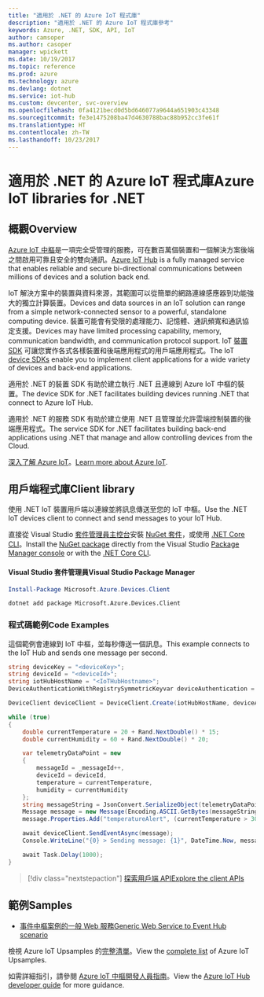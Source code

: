 ```yaml
---
title: "適用於 .NET 的 Azure IoT 程式庫"
description: "適用於 .NET 的 Azure IoT 程式庫參考"
keywords: Azure, .NET, SDK, API, IoT
author: camsoper
ms.author: casoper
manager: wpickett
ms.date: 10/19/2017
ms.topic: reference
ms.prod: azure
ms.technology: azure
ms.devlang: dotnet
ms.service: iot-hub
ms.custom: devcenter, svc-overview
ms.openlocfilehash: 0fa4121becd0d5bd646077a9644a651903c43348
ms.sourcegitcommit: fe3e1475208ba47d4630788bac88b952cc3fe61f
ms.translationtype: HT
ms.contentlocale: zh-TW
ms.lasthandoff: 10/23/2017
---
```

# <a name="azure-iot-libraries-for-net"></a><span data-ttu-id="5f4d2-104">適用於 .NET 的 Azure IoT 程式庫</span><span class="sxs-lookup"><span data-stu-id="5f4d2-104">Azure IoT libraries for .NET</span></span>

## <a name="overview"></a><span data-ttu-id="5f4d2-105">概觀</span><span class="sxs-lookup"><span data-stu-id="5f4d2-105">Overview</span></span>

<span data-ttu-id="5f4d2-106">[Azure IoT 中樞](https://azure.microsoft.com/services/iot-hub/)是一項完全受管理的服務，可在數百萬個裝置和一個解決方案後端之間啟用可靠且安全的雙向通訊。</span><span class="sxs-lookup"><span data-stu-id="5f4d2-106">[Azure IoT Hub](https://azure.microsoft.com/services/iot-hub/) is a fully managed service that enables reliable and secure bi-directional communications between millions of devices and a solution back end.</span></span>

<span data-ttu-id="5f4d2-107">IoT 解決方案中的裝置與資料來源，其範圍可以從簡單的網路連線感應器到功能強大的獨立計算裝置。</span><span class="sxs-lookup"><span data-stu-id="5f4d2-107">Devices and data sources in an IoT solution can range from a simple network-connected sensor to a powerful, standalone computing device.</span></span> <span data-ttu-id="5f4d2-108">裝置可能會有受限的處理能力、記憶體、通訊頻寬和通訊協定支援。</span><span class="sxs-lookup"><span data-stu-id="5f4d2-108">Devices may have limited processing capability, memory, communication bandwidth, and communication protocol support.</span></span> <span data-ttu-id="5f4d2-109">IoT [裝置 SDK](https://docs.microsoft.com/azure/iot-hub/iot-hub-devguide-sdks) 可讓您實作各式各樣裝置和後端應用程式的用戶端應用程式。</span><span class="sxs-lookup"><span data-stu-id="5f4d2-109">The IoT [device SDKs](https://docs.microsoft.com/azure/iot-hub/iot-hub-devguide-sdks) enable you to implement client applications for a wide variety of devices and back-end applications.</span></span>

<span data-ttu-id="5f4d2-110">適用於 .NET 的裝置 SDK 有助於建立執行 .NET 且連線到 Azure IoT 中樞的裝置。</span><span class="sxs-lookup"><span data-stu-id="5f4d2-110">The device SDK for .NET facilitates building devices running .NET that connect to Azure IoT Hub.</span></span>

<span data-ttu-id="5f4d2-111">適用於 .NET 的服務 SDK 有助於建立使用 .NET 且管理並允許雲端控制裝置的後端應用程式。</span><span class="sxs-lookup"><span data-stu-id="5f4d2-111">The service SDK for .NET facilitates building back-end applications using .NET that manage and allow controlling devices from the Cloud.</span></span>

<span data-ttu-id="5f4d2-112">[深入了解 Azure IoT](https://docs.microsoft.com/azure/iot-hub/)。</span><span class="sxs-lookup"><span data-stu-id="5f4d2-112">[Learn more about Azure IoT](https://docs.microsoft.com/azure/iot-hub/).</span></span>


## <a name="client-library"></a><span data-ttu-id="5f4d2-113">用戶端程式庫</span><span class="sxs-lookup"><span data-stu-id="5f4d2-113">Client library</span></span>

<span data-ttu-id="5f4d2-114">使用 .NET IoT 裝置用戶端以連線並將訊息傳送至您的 IoT 中樞。</span><span class="sxs-lookup"><span data-stu-id="5f4d2-114">Use the .NET IoT devices client to connect and send messages to your IoT Hub.</span></span>

<span data-ttu-id="5f4d2-115">直接從 Visual Studio [套件管理員主控台][PackageManager]安裝 [NuGet 套件]( https://www.nuget.org/packages/Microsoft.Azure.Devices.Client)，或使用 [.NET Core CLI][DotNetCLI]。</span><span class="sxs-lookup"><span data-stu-id="5f4d2-115">Install the [NuGet package]( https://www.nuget.org/packages/Microsoft.Azure.Devices.Client) directly from the Visual Studio [Package Manager console][PackageManager] or with the [.NET Core CLI][DotNetCLI].</span></span>

#### <a name="visual-studio-package-manager"></a><span data-ttu-id="5f4d2-116">Visual Studio 套件管理員</span><span class="sxs-lookup"><span data-stu-id="5f4d2-116">Visual Studio Package Manager</span></span>

```powershell
Install-Package Microsoft.Azure.Devices.Client
```

```bash
dotnet add package Microsoft.Azure.Devices.Client
```
### <a name="code-examples"></a><span data-ttu-id="5f4d2-117">程式碼範例</span><span class="sxs-lookup"><span data-stu-id="5f4d2-117">Code Examples</span></span> 

<span data-ttu-id="5f4d2-118">這個範例會連線到 IoT 中樞，並每秒傳送一個訊息。</span><span class="sxs-lookup"><span data-stu-id="5f4d2-118">This example connects to the IoT Hub and sends one message per second.</span></span>

```csharp
string deviceKey = "<deviceKey>";
string deviceId = "<deviceId>";
string iotHubHostName = "<IoTHubHostname>";
DeviceAuthenticationWithRegistrySymmetricKeyvar deviceAuthentication = new DeviceAuthenticationWithRegistrySymmetricKey(deviceId, deviceKey);

DeviceClient deviceClient = DeviceClient.Create(iotHubHostName, deviceAuthentication, TransportType.Mqtt);

while (true)
{
    double currentTemperature = 20 + Rand.NextDouble() * 15;
    double currentHumidity = 60 + Rand.NextDouble() * 20;

    var telemetryDataPoint = new
    {
        messageId = _messageId++,
        deviceId = deviceId,
        temperature = currentTemperature,
        humidity = currentHumidity
    };
    string messageString = JsonConvert.SerializeObject(telemetryDataPoint);
    Message message = new Message(Encoding.ASCII.GetBytes(messageString));
    message.Properties.Add("temperatureAlert", (currentTemperature > 30) ? "true" : "false");

    await deviceClient.SendEventAsync(message);
    Console.WriteLine("{0} > Sending message: {1}", DateTime.Now, messageString);

    await Task.Delay(1000);
}
```


> [!div class="nextstepaction"]
> [<span data-ttu-id="5f4d2-119">探索用戶端 API</span><span class="sxs-lookup"><span data-stu-id="5f4d2-119">Explore the client APIs</span></span>](/dotnet/api/overview/azure/iot/client)

## <a name="samples"></a><span data-ttu-id="5f4d2-120">範例</span><span class="sxs-lookup"><span data-stu-id="5f4d2-120">Samples</span></span>

- [<span data-ttu-id="5f4d2-121">事件中樞案例的一般 Web 服務</span><span class="sxs-lookup"><span data-stu-id="5f4d2-121">Generic Web Service to Event Hub scenario</span></span>](https://azure.microsoft.com/resources/samples/event-hubs-dotnet-importfromweb/)

<span data-ttu-id="5f4d2-122">檢視 Azure IoT Upsamples 的[完整清單](https://azure.microsoft.com/resources/samples/?platform=dotnet&service=iot-hub)。</span><span class="sxs-lookup"><span data-stu-id="5f4d2-122">View the [complete list](https://azure.microsoft.com/resources/samples/?platform=dotnet&service=iot-hub) of Azure IoT Upsamples.</span></span>

<span data-ttu-id="5f4d2-123">如需詳細指引，請參閱 [Azure IoT 中樞開發人員指南](https://docs.microsoft.com/azure/iot-hub/iot-hub-devguide)。</span><span class="sxs-lookup"><span data-stu-id="5f4d2-123">View the [Azure IoT Hub developer guide](https://docs.microsoft.com/azure/iot-hub/iot-hub-devguide) for more guidance.</span></span>

[PackageManager]: https://docs.microsoft.com/nuget/tools/package-manager-console
[DotNetCLI]: https://docs.microsoft.com/dotnet/core/tools/dotnet-add-package
